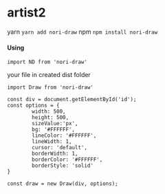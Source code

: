 # artist2

yarn `yarn add nori-draw`
npm  `npm install nori-draw`

#### Using
`import ND from 'nori-draw'`

your file in created dist folder
```
import Draw from 'nori-draw'
 
const div = document.getElementById('id');
const options = {
        width: 500,
        height: 500,
        sizeValue:'px',
        bg: '#FFFFFF',
        lineColor: '#FFFFFF',
        lineWidth: 1,
        cursor: 'default',
        borderWidth: 1,
        borderColor: '#FFFFFF',
        borderStyle: 'solid'
}
 
const draw = new Draw(div, options);
```
